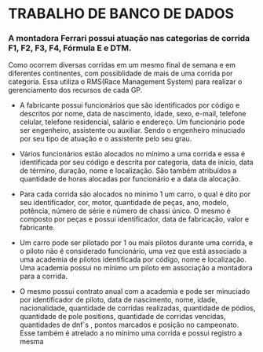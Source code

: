 # TRABALHO  DE  BANCO DE DADOS

### A montadora Ferrari possui atuação nas categorias de corrida F1, F2, F3, F4, Fórmula E e DTM. 
Como ocorrem diversas corridas em um mesmo final de semana e em diferentes continentes, com 
possiblidade de mais de uma corrida por categoria. Essa utiliza o RMS(Race Management System) 
para realizar o gerenciamento dos recursos de cada GP.

* A fabricante possui funcionários que são identificados por código e descritos por nome, data 
de nascimento, idade, sexo, e-mail, telefone celular, telefone residencial, salário e endereço. 
Um funcionário pode ser engenheiro, assistente ou auxiliar. Sendo o engenheiro minuciado 
por seu tipo de atuação e o assistente pelo seu grau.

* Vários funcionários estão alocados no mínimo a uma corrida e essa é identificada por seu 
código e descrita por categoria, data de início, data de término, duração, nome e localização. 
São também atribuídos a quantidade de horas alocadas por funcionário e a data da alocação.
* Para cada corrida são alocados no mínimo 1 um carro, o qual é dito por seu identificador, cor, 
motor, quantidade de peças, ano, modelo, potência, número de série e número de chassi único. 
O mesmo é composto por peças e possui identificador, data de fabricação, valor e fabricante.

* Um carro pode ser pilotado por 1 ou mais pilotos durante uma corrida, e o piloto não é 
considerado funcionário, uma vez que está associado a uma academia de pilotos identificada 
por código, nome e localização. Uma academia possui no mínimo um piloto em associação a 
montadora para a corrida.
 
* O mesmo possui contrato anual com a academia e pode ser minuciado por identificador de 
piloto, data de nascimento, nome, idade, nacionalidade, quantidade de corridas realizadas, 
quantidade de pódios, quantidade de pole positions, quantidade de corridas vencidas, 
quantidades de dnf´s , pontos marcados e posição no campeonato. Esse também é atrelado a 
no mínimo uma corrida e possui registro a mesma
